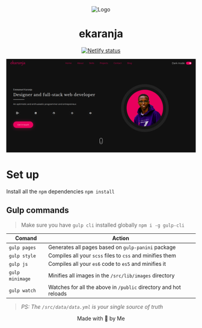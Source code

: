 <div align="center">
  <img src="src/lib/images/icons/filled/favicon.ico" alt="Logo">
  <h1>ekaranja</h1>
  <a href="https://app.netlify.com/sites/ekaranja/deploys">
    <img src="https://api.netlify.com/api/v1/badges/c3b50e42-340c-4a00-9454-cdb0cd7a2e10/deploy-status" alt="Netlify status">
  </a>
</div>

![Screenshot](src/lib/screenshots/portfolio.png)

# Set up

Install all the `npm` dependencies
`npm install`

## Gulp commands

> Make sure you have `gulp cli` installed globally `npm i -g gulp-cli`

| Comand          | Action                                                           |
| --------------- | ---------------------------------------------------------------- |
| `gulp pages`    | Generates all pages based on `gulp-panini` package               |
| `gulp style`    | Compiles all your `scss` files to `css` and minifies them        |
| `gulp js`       | Compiles all your `es6` code to `es5` and minifies it            |
| `gulp minimage` | Minifies all images in the `/src/lib/images` directory           |
| `gulp watch`    | Watches for all the above in `/public` directory and hot reloads |

> _PS: The `/src/data/data.yml` is your single source of truth_

<p align="center">Made with 💛 by Me</p>
